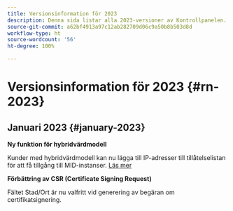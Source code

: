 ```yaml
---
title: Versionsinformation för 2023
description: Denna sida listar alla 2023-versioner av Kontrollpanelen.
source-git-commit: a62bf4913a97c12ab282709d06c9a50b8b503d8d
workflow-type: ht
source-wordcount: '56'
ht-degree: 100%

---
```


# Versionsinformation för 2023 {#rn-2023}

## Januari 2023 {#january-2023}

**Ny funktion för hybridvärdmodell**

Kunder med hybridvärdmodell kan nu lägga till IP-adresser till tillåtelselistan för att få tillgång till MID-instanser. [Läs mer](../instances-settings/using/ip-allow-listing-instance-access.md)

**Förbättring av CSR (Certificate Signing Request)**

Fältet Stad/Ort är nu valfritt vid generering av begäran om certifikatsignering.
